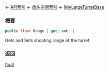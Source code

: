 ← [API索引](Api-Index) ← [命名空间索引](Namespace-Index) ← [IMyLargeTurretBase](Sandbox.ModAPI.Ingame.IMyLargeTurretBase)

### 概要

```csharp
public float Range { get; set; }
```

Gets and Sets shooting range of the turret

### 返回

[float](https://docs.microsoft.com/en-us/dotnet/api/System.Single?view=netframework-4.6)

